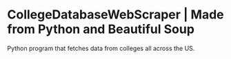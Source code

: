 # CollegeDatabaseWebScraper | Made from Python and Beautiful Soup
Python program that fetches data from colleges all across the US.
